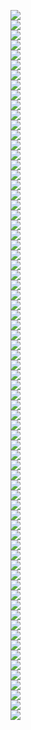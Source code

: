 <img src=lect_17/page0.jpg></br>
<img src=lect_17/page1.jpg></br>
<img src=lect_17/page2.jpg></br>
<img src=lect_17/page3.jpg></br>
<img src=lect_17/page4.jpg></br>
<img src=lect_17/page5.jpg></br>
<img src=lect_17/page6.jpg></br>
<img src=lect_17/page7.jpg></br>
<img src=lect_17/page8.jpg></br>
<img src=lect_17/page9.jpg></br>
<img src=lect_17/page10.jpg></br>
<img src=lect_17/page11.jpg></br>
<img src=lect_17/page12.jpg></br>
<img src=lect_17/page13.jpg></br>
<img src=lect_17/page14.jpg></br>
<img src=lect_17/page15.jpg></br>
<img src=lect_17/page16.jpg></br>
<img src=lect_17/page17.jpg></br>
<img src=lect_17/page18.jpg></br>
<img src=lect_17/page19.jpg></br>
<img src=lect_17/page20.jpg></br>
<img src=lect_17/page21.jpg></br>
<img src=lect_17/page22.jpg></br>
<img src=lect_17/page23.jpg></br>
<img src=lect_17/page24.jpg></br>
<img src=lect_17/page25.jpg></br>
<img src=lect_17/page26.jpg></br>
<img src=lect_17/page27.jpg></br>
<img src=lect_17/page28.jpg></br>
<img src=lect_17/page29.jpg></br>
<img src=lect_17/page30.jpg></br>
<img src=lect_17/page31.jpg></br>
<img src=lect_17/page32.jpg></br>
<img src=lect_17/page33.jpg></br>
<img src=lect_17/page34.jpg></br>
<img src=lect_17/page35.jpg></br>
<img src=lect_17/page36.jpg></br>
<img src=lect_17/page37.jpg></br>
<img src=lect_17/page38.jpg></br>
<img src=lect_17/page39.jpg></br>
<img src=lect_17/page40.jpg></br>
<img src=lect_17/page41.jpg></br>
<img src=lect_17/page42.jpg></br>
<img src=lect_17/page43.jpg></br>
<img src=lect_17/page44.jpg></br>
<img src=lect_17/page45.jpg></br>
<img src=lect_17/page46.jpg></br>
<img src=lect_17/page47.jpg></br>
<img src=lect_17/page48.jpg></br>
<img src=lect_17/page49.jpg></br>
<img src=lect_17/page50.jpg></br>
<img src=lect_17/page51.jpg></br>
<img src=lect_17/page52.jpg></br>
<img src=lect_17/page53.jpg></br>
<img src=lect_17/page54.jpg></br>
<img src=lect_17/page55.jpg></br>
<img src=lect_17/page56.jpg></br>
<img src=lect_17/page57.jpg></br>
<img src=lect_17/page58.jpg></br>
<img src=lect_17/page59.jpg></br>
<img src=lect_17/page60.jpg></br>
<img src=lect_17/page61.jpg></br>
<img src=lect_17/page62.jpg></br>
<img src=lect_17/page63.jpg></br>
<img src=lect_17/page64.jpg></br>
<img src=lect_17/page65.jpg></br>
<img src=lect_17/page66.jpg></br>
<img src=lect_17/page67.jpg></br>
<img src=lect_17/page68.jpg></br>
<img src=lect_17/page69.jpg></br>
<img src=lect_17/page70.jpg></br>

